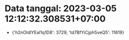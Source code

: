 # Data tanggal: 2023-03-05 12:12:32.308531+07:00

* {'h2nOldlYEaI1q1D8': 3729, 'td7BfYiCjph5veQ5': 11619}
